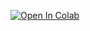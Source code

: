 [![Open In Colab](https://colab.research.google.com/assets/colab-badge.svg)](https://colab.research.google.com/drive/1YTlwT2Zym1kcFTcTKW7gWNNPORRE08Z0)

